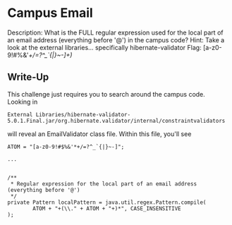 # Campus Email

Description: What is the FULL regular expression used for the local part of an email address (everything before '@') in the campus code?
Hint: Take a look at the external libraries... specifically hibernate-validator
Flag: [a-z0-9!#$%&'*+/=?^_`{|}~-]+(\\.[a-z0-9!#$%&'*+/=?^_`{|}~-]+)*

## Write-Up

This challenge just requires you to search around the campus code. Looking in

	External Libraries/hibernate-validator-5.0.1.Final.jar/org.hibernate.validator/internal/constraintvalidators

will reveal an EmailValidator class file. Within this file, you'll see

	ATOM = "[a-z0-9!#$%&'*+/=?^_`{|}~-]";
	
	...
	
	
	/**
	 * Regular expression for the local part of an email address (everything before '@')
	 */
	private Pattern localPattern = java.util.regex.Pattern.compile(
			ATOM + "+(\\." + ATOM + "+)*", CASE_INSENSITIVE
	);